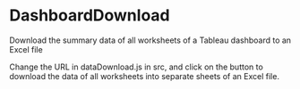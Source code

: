 # DashboardDownload
Download the summary data of all worksheets of a Tableau dashboard to an Excel file

Change the URL in dataDownload.js in src, and click on the button to download the data of all worksheets into separate sheets of an Excel file.
